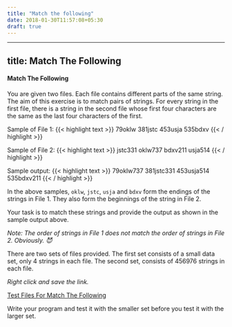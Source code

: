 ```yaml
---
title: "Match the following"
date: 2018-01-30T11:57:08+05:30
draft: true
---
```


---
title: Match The Following
---

#### Match The Following

You are given two files. Each file contains different parts of the same string. The aim of this exercise is to match pairs of strings. For every string in the first file, there is a string in the second file whose first four characters are the same as the last four characters of the first.

Sample of File 1:
{{< highlight text >}}
79oklw
381jstc
453usja
535bdxv
{{< / highlight >}}

Sample of File 2:
{{< highlight text >}}
jstc331
oklw737
bdxv211
usja514
{{< / highlight >}}

Sample output:
{{< highlight text >}}
79oklw737
381jstc331
453usja514
535bdxv211
{{< / highlight >}}

In the above samples, `oklw`, `jstc`, `usja` and `bdxv` form the endings of the strings in File 1. They also form the beginnings of the string in File 2.

Your task is to match these strings and provide the output as shown in the sample output above.

_Note: The order of strings in File 1 does not match the order of strings in File 2. Obviously. :smiling_imp:_

There are two sets of files provided. The first set consists of a small data set, only 4 strings in each file. The second set, consists of 456976 strings in each file.

_Right click and save the link._

[Test Files For Match The Following](/data/match_data.tar.gz)

Write your program and test it with the smaller set before you test it with the larger set.
